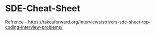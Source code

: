 # SDE-Cheat-Sheet

Refrence - <a>https://takeuforward.org/interviews/strivers-sde-sheet-top-coding-interview-problems/</a>
